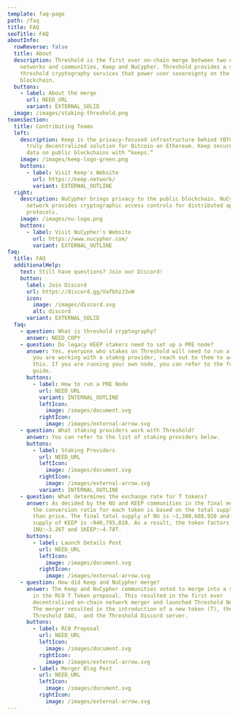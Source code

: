 ```yaml
---
template: faq-page
path: /faq
title: FAQ
seoTitle: FAQ
aboutInfo:
  rowReverse: false
  title: About
  description: Threshold is the first ever on-chain merge between two existing
    networks and communities, Keep and NuCypher. Threshold provides a suite of
    threshold cryptography services that power user sovereignty on the
    blockchain.
  buttons:
    - label: About the merge
      url: NEED_URL
      variant: EXTERNAL_SOLID
  image: /images/staking-threshold.png
teamsSection:
  title: Contributing Teams
  left:
    description: Keep is the privacy-focused infrastructure behind tBTC, the only
      truly decentralized solution for Bitcoin on Ethereum. Keep secures private
      data on public blockchains with “keeps.”
    image: /images/keep-logo-green.png
    buttons:
      - label: Visit Keep's Website
        url: https://keep.network/
        variant: EXTERNAL_OUTLINE
  right:
    description: NuCypher brings privacy to the public blockchain. NuCypher's PRE
      network provides cryptographic access controls for distributed apps and
      protocols.
    image: /images/nu-logo.png
    buttons:
      - label: Visit NuCypher's Website
        url: https://www.nucypher.com/
        variant: EXTERNAL_OUTLINE
faq:
  title: FAQ
  additionalHelp:
    text: Still have questions? Join our Discord!
    button:
      label: Join Discord
      url: https://discord.gg/VafbhzJ3vW
      icon:
        image: /images/discord.svg
        alt: discord
      variant: EXTERNAL_SOLID
  faq:
    - question: What is threshold cryptography?
      answer: NEED_COPY
    - question: Do legacy KEEP stakers need to set up a PRE node?
      answer: Yes, everyone who stakes on Threshold will need to run a PRE node. If
        you are working with a stakng provider, reach out to them to accomplish
        this. If you are running your own node, you can refer to the following
        guide.
      buttons:
        - label: How to run a PRE Node
          url: NEED_URL
          variant: INTERNAL_OUTLINE
          leftIcon:
            image: /images/document.svg
          rightIcon:
            image: /images/external-arrow.svg
    - question: What staking providers work with Threshold?
      answer: You can refer to the list of staking providers below.
      buttons:
        - label: Staking Providers
          url: NEED_URL
          leftIcon:
            image: /images/document.svg
          rightIcon:
            image: /images/external-arrow.svg
          variant: INTERNAL_OUTLINE
    - question: What determines the exchange rate for T tokens?
      answer: As decided by the NU and KEEP communities in the final merge proposal,
        the conversion ratio for each token is based on the total supply rather
        than price. The final total supply of NU is ~1,380,688,920 and the total
        supply of KEEP is ~940,795,010. As a result, the token factors are
        1NU:~3.26T and 1KEEP:~4.78T.
      buttons:
        - label: Launch Details Post
          url: NEED_URL
          leftIcon:
            image: /images/document.svg
          rightIcon:
            image: /images/external-arrow.svg
    - question: How did Keep and NuCypher merge?
      answer: The Keep and NuCypher communities voted to merge into a single network
        in the RC0 T Token proposal. This resulted in the first ever
        decentralized on-chain network merger and launched Threshold Network.
        The merger resulted in the introduction of a new token (T), the
        Threshold DAO,  and the Threshold Discord server.
      buttons:
        - label: RC0 Proposal
          url: NEED_URL
          leftIcon:
            image: /images/document.svg
          rightIcon:
            image: /images/external-arrow.svg
        - label: Merger Blog Post
          url: NEED_URL
          leftIcon:
            image: /images/document.svg
          rightIcon:
            image: /images/external-arrow.svg
---
```

